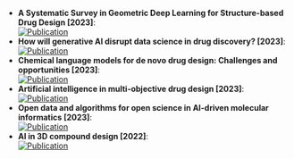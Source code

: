 - **A Systematic Survey in Geometric Deep Learning for Structure-based Drug Design [2023]**:   
	[![Publication](https://img.shields.io/badge/Publication-Citations:N/A-blue?style=for-the-badge&logo=arxiv)](https://arxiv.org/abs/2306.11768)  
- **How will generative AI disrupt data science in drug discovery? [2023]**:   
	[![Publication](https://img.shields.io/badge/Publication-Citations:24-blue?style=for-the-badge&logo=bookstack)](https://doi.org/10.1038/s41587-023-01789-6)  
- **Chemical language models for de novo drug design: Challenges and opportunities [2023]**:   
	[![Publication](https://img.shields.io/badge/Publication-Citations:20-blue?style=for-the-badge&logo=bookstack)](https://doi.org/10.1016/j.sbi.2023.102527)  
- **Artificial intelligence in multi-objective drug design [2023]**:   
	[![Publication](https://img.shields.io/badge/Publication-Citations:30-blue?style=for-the-badge&logo=bookstack)](https://doi.org/10.1016/j.sbi.2023.102537)  
- **Open data and algorithms for open science in AI-driven molecular informatics [2023]**:   
	[![Publication](https://img.shields.io/badge/Publication-Citations:7-blue?style=for-the-badge&logo=bookstack)](https://doi.org/10.1016/j.sbi.2023.102542)  
- **AI in 3D compound design [2022]**:   
	[![Publication](https://img.shields.io/badge/Publication-Citations:7-blue?style=for-the-badge&logo=bookstack)](https://doi.org/10.1016/j.sbi.2021.102326)  

